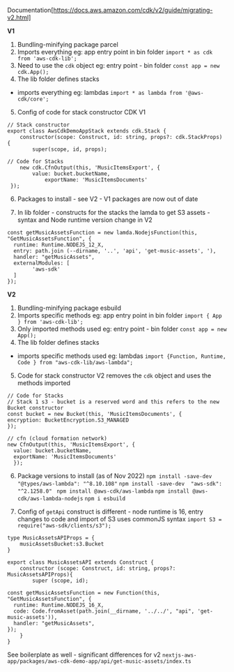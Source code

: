 Documentation[https://docs.aws.amazon.com/cdk/v2/guide/migrating-v2.html]

__V1__

1.  Bundling-minifying package parcel
2. Imports everything
eg: app entry point in bin folder
`import * as cdk from 'aws-cdk-lib';`
3. Need to use the `cdk` object
eg: entry point - bin folder
`const app = new cdk.App();`
4. The lib folder defines stacks 
 - imports everything
 eg: lambdas
 `import * as lambda from '@aws-cdk/core';`
5. Config of code for stack constructor CDK V1

```
// Stack constructor 
export class AwsCdkDemoAppStack extends cdk.Stack {
    constructor(scope: Construct, id: string, props?: cdk.StackProps) {
        super(scope, id, props);

// Code for Stacks
    new cdk.CfnOutput(this, 'MusicItemsExport', {
        value: bucket.bucketName,
            exportName: 'MusicItemsDocuments'
 });
```
6. Packages to install - see V2 - V1 packages are now out of date

7. In lib folder - constructs for the stacks the lamda to get S3 assets - syntax and Node runtime version change in V2
```
const getMusicAssetsFunction = new lamda.NodejsFunction(this, "GetMusicAssetsFunction", {
  runtime: Runtime.NODEJS_12_X,
  entry: path.join (--dirname, '..', 'api', 'get-music-assets', '),
  handler: "getMusicAssets",
  externalModules: [
        'aws-sdk'
  ]
});
```

__V2__

1. Bundling-minifying package esbuild
2. Imports specific methods 
eg: app entry point in bin folder
`import { App } from 'aws-cdk-lib';`
3. Only imported methods used
eg: entry point - bin folder
`const app = new App();`
4. The lib folder defines stacks
- imports specific methods used
eg: lambdas
`import {Function, Runtime, Code } from "aws-cdk-lib/aws-lambda";`
5. Code for stack constructor V2 removes the `cdk` object and uses the methods imported

```
// Code for Stacks
// Stack 1 s3 - bucket is a reserved word and this refers to the new Bucket constructor
const bucket = new Bucket(this, 'MusicItemsDocuments', {
encryption: BucketEncryption.S3_MANAGED
});

// cfn (cloud formation network)
new CfnOutput(this, 'MusicItemsExport', {
  value: bucket.bucketName,
  exportName: 'MusicItemsDocuments'
  });
```
6. Package versions to install (as of Nov 2022)
`npm install -save-dev "@types/aws-lambda": "^8.10.108"`
`npm install -save-dev  "aws-sdk": "^2.1258.0" `
`npm install @aws-cdk/aws-lambda`
`npm install @aws-cdk/aws-lambda-nodejs`
`npm i esbuild`

7. Config of `getApi` construct is different - node runtime is 16, entry changes to code and import of S3 uses commonJS syntax `import S3 = require("aws-sdk/clients/s3"); `

```
type MusicAssetsAPIProps = {
    musicAssetsBucket:s3.Bucket
}

export class MusicAssetsAPI extends Construct {
    constructor (scope: Construct, id: string, props?: MusicAssetsAPIProps){
        super (scope, id);

const getMusicAssetsFunction = new Function(this, "GetMusicAssetsFunction", {
  runtime: Runtime.NODEJS_16_X,
  code: Code.fromAsset(path.join(__dirname, '../../', "api", 'get-music-assets')),
  handler: "getMusicAssets",
});
    }
}
```
See boilerplate as well - significant differences for v2
`nextjs-aws-app/packages/aws-cdk-demo-app/api/get-music-assets/index.ts`